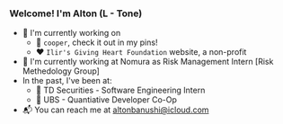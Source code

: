 ### Welcome! I'm Alton (L - Tone) 

- 🔨 I'm currently working on
  - 🐶 `cooper`, check it out in my pins!
  - ❤️ `Ilir's Giving Heart Foundation` website, a non-profit
- 🎲 I'm currently working at Nomura as Risk Management Intern \[Risk Methedology Group\]
- In the past, I've been at:
  - 🗽 TD Securities - Software Engineering Intern
  - 🏦 UBS - Quantiative Developer Co-Op
- 📬 You can reach me at [altonbanushi@icloud.com](mailto:altonbanushi@icloud.com)

<!--
**banushi-a/banushi-a** is a ✨ _special_ ✨ repository because its `README.md` (this file) appears on your GitHub profile.

Here are some ideas to get you started:

- 🔭 I’m currently working on ...
- 🌱 I’m currently learning ...
- 👯 I’m looking to collaborate on ...
- 🤔 I’m looking for help with ...
- 💬 Ask me about ...
- 📫 How to reach me: ...
- 😄 Pronouns: ...
- ⚡ Fun fact: ...
-->
